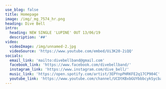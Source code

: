 ```yaml
---
use_blog: false
title: Homepage
image: /img/_mg_7574_hr.png
heading: Dive Bell
intro:
  heading: NEW SINGLE 'LUPINE' OUT 13/06/19
  description: '##'
video:
  videoImage: /img/unnamed-2.jpg
  videoSource: 'https://www.youtube.com/embed/Ui3K20-2iQQ'
socials:
  email_link: 'mailto:divebellband@gmail.com'
  facebook_link: 'https://www.facebook.com/divebellband/'
  instagram_link: 'https://www.instagram.com/dive_bell/'
  music_link: 'https://open.spotify.com/artist/3EPYnpPHRKFE2q17CP904C'
  youtube_link: 'https://www.youtube.com/channel/UCDtKBxbGUYbbbcykSycbayA'
---
```


